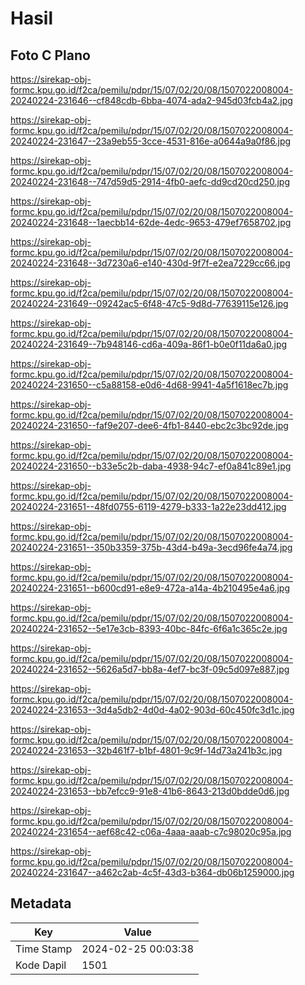 # Hasil

## Foto C Plano

https://sirekap-obj-formc.kpu.go.id/f2ca/pemilu/pdpr/15/07/02/20/08/1507022008004-20240224-231646--cf848cdb-6bba-4074-ada2-945d03fcb4a2.jpg

https://sirekap-obj-formc.kpu.go.id/f2ca/pemilu/pdpr/15/07/02/20/08/1507022008004-20240224-231647--23a9eb55-3cce-4531-816e-a0644a9a0f86.jpg

https://sirekap-obj-formc.kpu.go.id/f2ca/pemilu/pdpr/15/07/02/20/08/1507022008004-20240224-231648--747d59d5-2914-4fb0-aefc-dd9cd20cd250.jpg

https://sirekap-obj-formc.kpu.go.id/f2ca/pemilu/pdpr/15/07/02/20/08/1507022008004-20240224-231648--1aecbb14-62de-4edc-9653-479ef7658702.jpg

https://sirekap-obj-formc.kpu.go.id/f2ca/pemilu/pdpr/15/07/02/20/08/1507022008004-20240224-231648--3d7230a6-e140-430d-9f7f-e2ea7229cc66.jpg

https://sirekap-obj-formc.kpu.go.id/f2ca/pemilu/pdpr/15/07/02/20/08/1507022008004-20240224-231649--09242ac5-6f48-47c5-9d8d-77639115e126.jpg

https://sirekap-obj-formc.kpu.go.id/f2ca/pemilu/pdpr/15/07/02/20/08/1507022008004-20240224-231649--7b948146-cd6a-409a-86f1-b0e0f11da6a0.jpg

https://sirekap-obj-formc.kpu.go.id/f2ca/pemilu/pdpr/15/07/02/20/08/1507022008004-20240224-231650--c5a88158-e0d6-4d68-9941-4a5f1618ec7b.jpg

https://sirekap-obj-formc.kpu.go.id/f2ca/pemilu/pdpr/15/07/02/20/08/1507022008004-20240224-231650--faf9e207-dee6-4fb1-8440-ebc2c3bc92de.jpg

https://sirekap-obj-formc.kpu.go.id/f2ca/pemilu/pdpr/15/07/02/20/08/1507022008004-20240224-231650--b33e5c2b-daba-4938-94c7-ef0a841c89e1.jpg

https://sirekap-obj-formc.kpu.go.id/f2ca/pemilu/pdpr/15/07/02/20/08/1507022008004-20240224-231651--48fd0755-6119-4279-b333-1a22e23dd412.jpg

https://sirekap-obj-formc.kpu.go.id/f2ca/pemilu/pdpr/15/07/02/20/08/1507022008004-20240224-231651--350b3359-375b-43d4-b49a-3ecd96fe4a74.jpg

https://sirekap-obj-formc.kpu.go.id/f2ca/pemilu/pdpr/15/07/02/20/08/1507022008004-20240224-231651--b600cd91-e8e9-472a-a14a-4b210495e4a6.jpg

https://sirekap-obj-formc.kpu.go.id/f2ca/pemilu/pdpr/15/07/02/20/08/1507022008004-20240224-231652--5e17e3cb-8393-40bc-84fc-6f6a1c365c2e.jpg

https://sirekap-obj-formc.kpu.go.id/f2ca/pemilu/pdpr/15/07/02/20/08/1507022008004-20240224-231652--5626a5d7-bb8a-4ef7-bc3f-09c5d097e887.jpg

https://sirekap-obj-formc.kpu.go.id/f2ca/pemilu/pdpr/15/07/02/20/08/1507022008004-20240224-231653--3d4a5db2-4d0d-4a02-903d-60c450fc3d1c.jpg

https://sirekap-obj-formc.kpu.go.id/f2ca/pemilu/pdpr/15/07/02/20/08/1507022008004-20240224-231653--32b461f7-b1bf-4801-9c9f-14d73a241b3c.jpg

https://sirekap-obj-formc.kpu.go.id/f2ca/pemilu/pdpr/15/07/02/20/08/1507022008004-20240224-231653--bb7efcc9-91e8-41b6-8643-213d0bdde0d6.jpg

https://sirekap-obj-formc.kpu.go.id/f2ca/pemilu/pdpr/15/07/02/20/08/1507022008004-20240224-231654--aef68c42-c06a-4aaa-aaab-c7c98020c95a.jpg

https://sirekap-obj-formc.kpu.go.id/f2ca/pemilu/pdpr/15/07/02/20/08/1507022008004-20240224-231647--a462c2ab-4c5f-43d3-b364-db06b1259000.jpg


## Metadata

| Key        | Value               |
| ---------- | ------------------- |
| Time Stamp | 2024-02-25 00:03:38 |
| Kode Dapil | 1501                |



